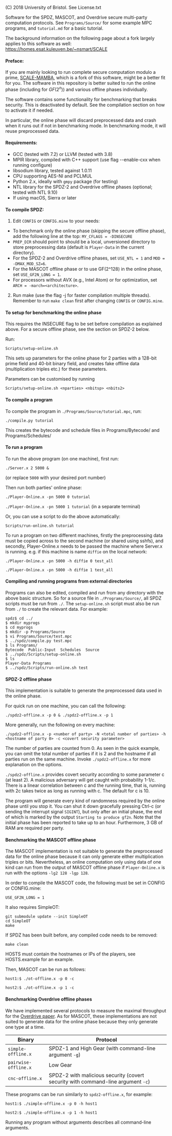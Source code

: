(C) 2018 University of Bristol. See License.txt

Software for the SPDZ, MASCOT, and Overdrive secure multi-party computation protocols.
See `Programs/Source/` for some example MPC programs, and `tutorial.md` for
a basic tutorial.

The background information on the following page about a fork largely applies to this software as well: https://homes.esat.kuleuven.be/~nsmart/SCALE

#### Preface:

If you are mainly looking to run complete secure computation modulo a prime, [SCALE-MAMBA](https://github.com/KULeuven-COSIC/SCALE-MAMBA), which is a fork of this software, might be a better fit for you. The software in this repository is better suited to run the online phase (including for $GF(2^n)$) and various offline phases individually.

The software contains some functionality for benchmarking that breaks security. This is deactivated by default. See the compilation section on how to activate it if needed.

In particular, the online phase will discard preprocessed data and crash when it runs out if not in benchmarking mode. In benchmarking mode, it will reuse preprocessed data.

#### Requirements:
 - GCC (tested with 7.2) or LLVM (tested with 3.8)
 - MPIR library, compiled with C++ support (use flag --enable-cxx when running configure)
 - libsodium library, tested against 1.0.11
 - CPU supporting AES-NI and PCLMUL
 - Python 2.x, ideally with `gmpy` package (for testing)
 - NTL library for the SPDZ-2 and Overdrive offline phases (optional; tested with NTL 9.10)
 - If using macOS, Sierra or later

#### To compile SPDZ:

1) Edit `CONFIG` or `CONFIG.mine` to your needs:

 - To benchmark only the online phase (skipping the secure offline phase), add the following line at the top: `MY_CFLAGS = -DINSECURE`
 - `PREP_DIR` should point to should be a local, unversioned directory to store preprocessing data (default is `Player-Data` in the current directory).
 - For the SPDZ-2 and Overdrive offline phases, set `USE_NTL = 1` and `MOD = -DMAX_MOD_SZ=6`.
 - For the MASCOT offline phase or to use GF(2^128) in the online phase, set `USE_GF2N_LONG = 1`.
 - For processors without AVX (e.g., Intel Atom) or for optimization, set `ARCH = -march=<architecture>`.

2) Run make (use the flag -j for faster compilation multiple threads). Remember to run `make clean` first after changing `CONFIG` or `CONFIG.mine`.

#### To setup for benchmarking the online phase

This requires the INSECURE flag to be set before compilation as explained above. For a secure offline phase, see the section on SPDZ-2 below.

Run:

`Scripts/setup-online.sh`

This sets up parameters for the online phase for 2 parties with a 128-bit prime field and 40-bit binary field, and creates fake offline data (multiplication triples etc.) for these parameters.

Parameters can be customised by running

`Scripts/setup-online.sh <nparties> <nbitsp> <nbits2>`


#### To compile a program

To compile the program in `./Programs/Source/tutorial.mpc`, run:

`./compile.py tutorial`

This creates the bytecode and schedule files in Programs/Bytecode/ and Programs/Schedules/

#### To run a program

To run the above program (on one machine), first run:

`./Server.x 2 5000 &`

(or replace `5000` with your desired port number)

Then run both parties' online phase:

`./Player-Online.x -pn 5000 0 tutorial`

`./Player-Online.x -pn 5000 1 tutorial` (in a separate terminal)

Or, you can use a script to do the above automatically:

`Scripts/run-online.sh tutorial`

To run a program on two different machines, firstly the preprocessing data must be
copied across to the second machine (or shared using sshfs), and secondly, Player-Online.x
needs to be passed the machine where Server.x is running.
e.g. if this machine is name `diffie` on the local network:

`./Player-Online.x -pn 5000 -h diffie 0 test_all`

`./Player-Online.x -pn 5000 -h diffie 1 test_all`

#### Compiling and running programs from external directories

Programs can also be edited, compiled and run from any directory with the above basic structure. So for a source file in `./Programs/Source/`, all SPDZ scripts must be run from `./`. The `setup-online.sh` script must also be run from `./` to create the relevant data. For example:

```
spdz$ cd ../
$ mkdir myprogs
$ cd myprogs
$ mkdir -p Programs/Source
$ vi Programs/Source/test.mpc
$ ../spdz/compile.py test.mpc
$ ls Programs/
Bytecode  Public-Input  Schedules  Source
$ ../spdz/Scripts/setup-online.sh
$ ls
Player-Data Programs
$ ../spdz/Scripts/run-online.sh test
```

#### SPDZ-2 offline phase

This implementation is suitable to generate the preprocessed data used in the online phase.

For quick run on one machine, you can call the following:

`./spdz2-offline.x -p 0 & ./spdz2-offline.x -p 1`

More generally, run the following on every machine:

`./spdz2-offline.x -p <number of party> -N <total number of parties> -h <hostname of party 0> -c <covert security parameter>`

The number of parties are counted from 0. As seen in the quick example, you can omit the total number of parties if it is 2 and the hostname if all parties run on the same machine. Invoke `./spdz2-offline.x` for more explanation on the options.

`./spdz2-offline.x` provides covert security according to some parameter c (at least 2). A malicious adversary will get caught with probability 1-1/c. There is a linear correlation between c and the running time, that is, running with 2c takes twice as long as running with c. The default for c is 10.

The program will generate every kind of randomness required by the online phase until you stop it. You can shut it down gracefully pressing Ctrl-c (or sending the interrupt signal `SIGINT`), but only after an initial phase, the end of which is marked by the output `Starting to produce gf2n`. Note that the initial phase has been reported to take up to an hour. Furthermore, 3 GB of RAM are required per party.

#### Benchmarking the MASCOT offline phase

The MASCOT implementation is not suitable to generate the preprocessed data for the online phase because it can only generate either multiplication triples or bits. Nevertheless, an online computation only using data of one kind can run from the output of MASCOT offline phase if `Player-Online.x` is run with the options `-lg2 128 -lgp 128`.

In order to compile the MASCOT code, the following must be set in CONFIG or CONFIG.mine:

`USE_GF2N_LONG = 1`

It also requires SimpleOT:
```
git submodule update --init SimpleOT
cd SimpleOT
make
```

If SPDZ has been built before, any compiled code needs to be removed:

`make clean`

HOSTS must contain the hostnames or IPs of the players, see HOSTS.example for an example.

Then, MASCOT can be run as follows:

`host1:$ ./ot-offline.x -p 0 -c`

`host2:$ ./ot-offline.x -p 1 -c`

#### Benchmarking Overdrive offline phases

We have implemented several protocols to measure the maximal throughput for the [Overdrive paper](https://eprint.iacr.org/2017/1230). As for MASCOT, these implementations are not suited to generate data for the online phase because they only generate one type at a time.

Binary | Protocol
------ | --------
`simple-offline.x` | SPDZ-1 and High Gear (with command-line argument `-g`)
`pairwise-offline.x` | Low Gear
`cnc-offline.x` | SPDZ-2 with malicious security (covert security with command-line argument `-c`)

These programs can be run similarly to `spdz2-offline.x`, for example:

`host1:$ ./simple-offline.x -p 0 -h host1`

`host2:$ ./simple-offline.x -p 1 -h host1`

Running any program without arguments describes all command-line arguments.
